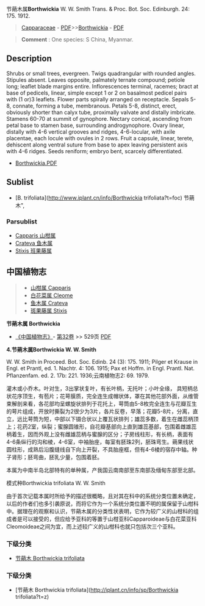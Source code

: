 节蒴木属**Borthwickia** W. W. Smith Trans. & Proc. Bot. Soc. Edinburgh. 24: 175. 1912.

> [Capparaceae](http://www.iplant.cn/info/Capparaceae?t=foc) - [PDF](http://www.iplant.cn/foc/pdf/Capparaceae.pdf)>>[Borthwickia](http://www.iplant.cn/info/Borthwickia?t=foc) - [PDF](http://www.iplant.cn/foc/pdf/Borthwickia.pdf)

> **Comment** : 
> One species: S China, Myanmar.

## Description

Shrubs or small trees, evergreen. Twigs quadrangular with rounded angles. Stipules absent. Leaves opposite, palmately ternate compound; petiole long; leaflet blade margins entire. Inflorescences terminal, racemes; bract at base of pedicels, linear, simple except 1 or 2 on basalmost pedicel pairs with (1 or)3 leaflets. Flower parts spirally arranged on receptacle. Sepals 5-8, connate, forming a tube, membranous. Petals 5-8, distinct, erect, obviously shorter than calyx tube, proximally valvate and distally imbricate. Stamens 60-70 at summit of gynophore. Nectary conical, ascending from petal base to stamen base, surrounding androgynophore. Ovary linear, distally with 4-6 vertical grooves and ridges, 4-6-locular, with axile placentae, each locule with ovules in 2 rows. Fruit a capsule, linear, terete, dehiscent along ventral suture from base to apex leaving persistent axis with 4-6 ridges. Seeds reniform; embryo bent, scarcely differentiated.

* [Borthwickia.PDF](http://www.iplant.cn/foc/pdf/Borthwickia.pdf)
## Sublist
* [B.  trifoliata](http://www.iplant.cn/info/Borthwickia trifoliata?t=foc) 节蒴木",

### Parsublist

* [Capparis  山柑属](http://www.iplant.cn/info/Capparis?t=foc)
* [Crateva  鱼木属](http://www.iplant.cn/info/Crateva?t=foc)
* [Stixis  班果藤属](http://www.iplant.cn/info/Stixis?t=foc)

## 中国植物志

> * [山柑属  Capparis](Capparis-山柑属.md)
> * [白花菜属  Cleome](http://www.iplant.cn/info/Cleome?t=z)
> * [鱼木属  Crateva](http://www.iplant.cn/info/Crateva?t=z)
> * [斑果藤属  Stixis](http://www.iplant.cn/info/Stixis?t=z)

**节蒴木属 Borthwickia**

* [《中国植物志》](http://www.iplant.cn/frps)- [第32卷](http://www.iplant.cn/frps/vol/32) >> 529页 [PDF](http://www.iplant.cn/frps/pdf/32/529y.pdf)

**4.节蒴木属Borthwickia W. W. Smith**

W. W. Smith in Proceed. Bot. Soc. Edinb. 24 (3): 175. 1911; Pilger et Krause in Engl. et Prantl, ed. 1. Nachtr. 4: 106. 1915; Pax et Hoffm. in Engl. Prantl. Nat. Pflanzenfam. ed. 2. 17b: 221. 1936;云南植物志2: 69. 1979.

灌木或小乔木。叶对生，3出掌状复叶，有长叶柄，无托叶；小叶全缘， 具短柄总状花序顶生，有苞片；花萼膜质，完全连生成帽状体，罩在其他花部外面，从维管束解剖来看，各花部均呈螺旋状排列于花托上，萼筒由5-8枚完全连生与花瓣互生的萼片组成，开放时撕裂为2很少为3片，各片反卷，早落；花瓣5-8片，分离，直立，远比萼筒为短，中部以下镊合状以上覆瓦状排列；雄蕊多数，着生在雌蕊柄顶上；花药2室，纵裂；蜜腺圆锥形，自花瓣基部向上直到雄蕊基部，包围着雌雄蕊柄着生，因而外观上没有雌雄蕊柄与蜜腺的区分；子房线柱形，有长柄，表面有4-6条纵行的沟和棱，4-6室，中袖胎座，每室有胚珠2列，胚珠弯生。蒴果线状圆柱形，成熟后沿腹缝线自下向上开裂，不具胎座框，但有4-6棱的宿存中轴。种子肾形；胚弯曲，胚乳少量，包围着胚。

本属为中南半岛北部特有的单种属，产我国云南南部至东南部及缅甸东部至北部。

模式种Borthwickia trifoliata W. W. Smith

由于首次记载本属时所给予的描述很概略，且对其在科中的系统分类位置未确定，以后的作者们也多引袭原说，而将它作为一个系统分类位置不明的属保留于山柑科中。据理在的观察和认识，节蒴木属的分类性状表明，它作为较广义的山柑科的组成者是可以接受的，但应给予亚科的等置于山柑亚科Capparoideae与白花菜亚科Cleomoideae之间为宜，而上述较广义的山柑科也就只包括次三个亚科。

### 下级分类
* [节蒴木  Borthwickia trifoliata](Borthwickia-trifoliata-节蒴木.md)

### 下级分类
* [节蒴木  Borthwickia trifoliata](http://iplant.cn/info/sp/Borthwickia trifoliata?t=z)
